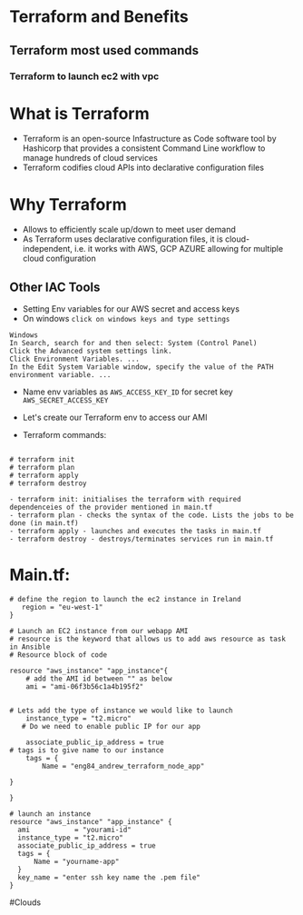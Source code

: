 # Terraform and Benefits
## Terraform most used commands
### Terraform to launch ec2 with vpc
# What is Terraform
- Terraform is an open-source Infastructure as Code software tool by Hashicorp that provides a consistent Command Line workflow to manage hundreds of cloud services
- Terraform codifies cloud APIs into declarative configuration files

# Why Terraform
- Allows to efficiently scale up/down to meet user demand
- As Terraform uses declarative configuration files, it is cloud-independent, i.e. it works with AWS, GCP AZURE allowing for multiple cloud configuration

## Other IAC Tools







- Setting Env variables for our AWS secret and access keys
- On windows `click on windows keys and type settings`

```
Windows
In Search, search for and then select: System (Control Panel)
Click the Advanced system settings link.
Click Environment Variables. ...
In the Edit System Variable window, specify the value of the PATH environment variable. ...
```

- Name env variables as `AWS_ACCESS_KEY_ID` for secret key `AWS_SECRET_ACCESS_KEY`
- Let's create our Terraform env to access our AMI 

- Terraform commands:

```

# terraform init
# terraform plan
# terraform apply
# terraform destroy
```
 

```
- terraform init: initialises the terraform with required dependenceies of the provider mentioned in main.tf
- terraform plan - checks the syntax of the code. Lists the jobs to be done (in main.tf)
- terraform apply - launches and executes the tasks in main.tf
- terraform destroy - destroys/terminates services run in main.tf

```


# Main.tf:
```provider "aws"{
# define the region to launch the ec2 instance in Ireland
   region = "eu-west-1"
}

# Launch an EC2 instance from our webapp AMI
# resource is the keyword that allows us to add aws resource as task in Ansible
# Resource block of code

resource "aws_instance" "app_instance"{
    # add the AMI id between "" as below
    ami = "ami-06f3b56c1a4b195f2"


# Lets add the type of instance we would like to launch
    instance_type = "t2.micro"
   # Do we need to enable public IP for our app

    associate_public_ip_address = true
# tags is to give name to our instance
    tags = {
        Name = "eng84_andrew_terraform_node_app"

}

}
```

```
# launch an instance
resource "aws_instance" "app_instance" {
  ami           = "yourami-id"
  instance_type = "t2.micro"
  associate_public_ip_address = true
  tags = {
      Name = "yourname-app"
  }
  key_name = "enter ssh key name the .pem file"
}

```
#Clouds
